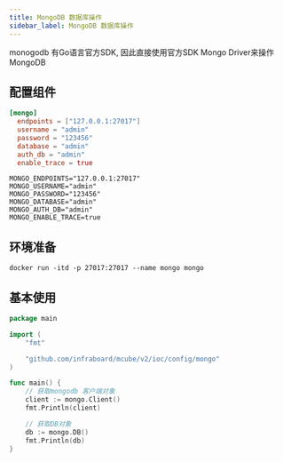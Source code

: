 ```yaml
---
title: MongoDB 数据库操作
sidebar_label: MongoDB 数据库操作
---
```



monogodb 有Go语言官方SDK, 因此直接使用官方SDK Mongo Driver来操作MongoDB


## 配置组件

```toml tab
[mongo]
  endpoints = ["127.0.0.1:27017"]
  username = "admin"
  password = "123456"
  database = "admin"
  auth_db = "admin"
  enable_trace = true
```

```env tab
MONGO_ENDPOINTS="127.0.0.1:27017"
MONGO_USERNAME="admin"
MONGO_PASSWORD="123456"
MONGO_DATABASE="admin"
MONGO_AUTH_DB="admin"
MONGO_ENABLE_TRACE=true
```

## 环境准备

```
docker run -itd -p 27017:27017 --name mongo mongo
```

## 基本使用

```go
package main

import (
	"fmt"

	"github.com/infraboard/mcube/v2/ioc/config/mongo"
)

func main() {
	// 获取mongodb 客户端对象
	client := mongo.Client()
	fmt.Println(client)

	// 获取DB对象
	db := mongo.DB()
	fmt.Println(db)
}
```

